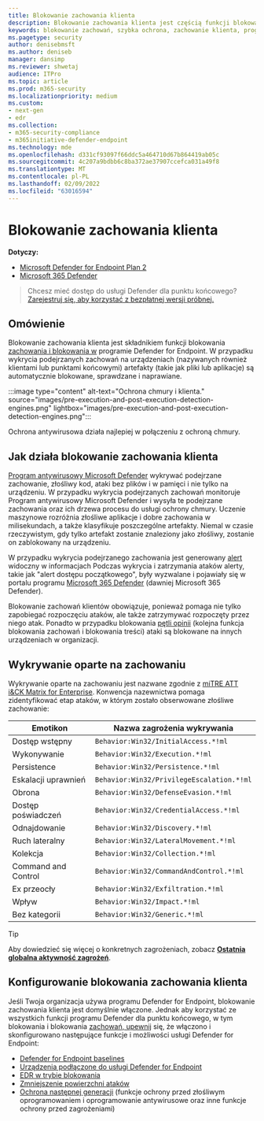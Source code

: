 ```yaml
---
title: Blokowanie zachowania klienta
description: Blokowanie zachowania klienta jest częścią funkcji blokowania zachowania i blokowania w programie Microsoft Defender for Endpoint
keywords: blokowanie zachowań, szybka ochrona, zachowanie klienta, program Microsoft Defender for Endpoint
ms.pagetype: security
author: denisebmsft
ms.author: deniseb
manager: dansimp
ms.reviewer: shwetaj
audience: ITPro
ms.topic: article
ms.prod: m365-security
ms.localizationpriority: medium
ms.custom:
- next-gen
- edr
ms.collection:
- m365-security-compliance
- m365initiative-defender-endpoint
ms.technology: mde
ms.openlocfilehash: d331cf93097f66ddc5a464710d67b864419ab05c
ms.sourcegitcommit: 4c207a9bdbb6c8ba372ae37907ccefca031a49f8
ms.translationtype: MT
ms.contentlocale: pl-PL
ms.lasthandoff: 02/09/2022
ms.locfileid: "63016594"
---
```

# <a name="client-behavioral-blocking"></a>Blokowanie zachowania klienta

**Dotyczy:**
- [Microsoft Defender for Endpoint Plan 2](https://go.microsoft.com/fwlink/p/?linkid=2154037)
- [Microsoft 365 Defender](https://go.microsoft.com/fwlink/?linkid=2118804)

> Chcesz mieć dostęp do usługi Defender dla punktu końcowego? [Zarejestruj się, aby korzystać z bezpłatnej wersji próbnej.](https://signup.microsoft.com/create-account/signup?products=7f379fee-c4f9-4278-b0a1-e4c8c2fcdf7e&ru=https://aka.ms/MDEp2OpenTrial?ocid=docs-wdatp-assignaccess-abovefoldlink)

## <a name="overview"></a>Omówienie

Blokowanie zachowania klienta jest składnikiem funkcji blokowania [zachowania i blokowania w](behavioral-blocking-containment.md) programie Defender for Endpoint. W przypadku wykrycia podejrzanych zachowań na urządzeniach (nazywanych również klientami lub punktami końcowymi) artefakty (takie jak pliki lub aplikacje) są automatycznie blokowane, sprawdzane i naprawiane.

:::image type="content" alt-text="Ochrona chmury i klienta." source="images/pre-execution-and-post-execution-detection-engines.png" lightbox="images/pre-execution-and-post-execution-detection-engines.png":::

Ochrona antywirusowa działa najlepiej w połączeniu z ochroną chmury.

## <a name="how-client-behavioral-blocking-works"></a>Jak działa blokowanie zachowania klienta

[Program antywirusowy Microsoft Defender](microsoft-defender-antivirus-in-windows-10.md) wykrywać podejrzane zachowanie, złośliwy kod, ataki bez plików i w pamięci i nie tylko na urządzeniu. W przypadku wykrycia podejrzanych zachowań monitoruje Program antywirusowy Microsoft Defender i wysyła te podejrzane zachowania oraz ich drzewa procesu do usługi ochrony chmury. Uczenie maszynowe rozróżnia złośliwe aplikacje i dobre zachowania w milisekundach, a także klasyfikuje poszczególne artefakty. Niemal w czasie rzeczywistym, gdy tylko artefakt zostanie znaleziony jako złośliwy, zostanie on zablokowany na urządzeniu.

W przypadku wykrycia podejrzanego zachowania jest generowany [alert](alerts-queue.md) widoczny w informacjach Podczas wykrycia i zatrzymania ataków alerty, takie jak "alert dostępu początkowego", były wyzwalane i pojawiały się w portalu programu [Microsoft 365 Defender](/microsoft-365/security/defender/microsoft-365-defender) (dawniej Microsoft 365 Defender).

Blokowanie zachowań klientów obowiązuje, ponieważ pomaga nie tylko zapobiegać rozpoczęciu ataków, ale także zatrzymywać rozpoczęty przez niego atak. Ponadto w przypadku blokowania [pętli opinii](feedback-loop-blocking.md) (kolejna funkcja blokowania zachowań i blokowania treści) ataki są blokowane na innych urządzeniach w organizacji.

## <a name="behavior-based-detections"></a>Wykrywanie oparte na zachowaniu

Wykrywanie oparte na zachowaniu jest nazwane zgodnie z [miTRE ATT i&CK Matrix for Enterprise](https://attack.mitre.org/matrices/enterprise). Konwencja nazewnictwa pomaga zidentyfikować etap ataków, w którym zostało obserwowane złośliwe zachowanie:

|Emotikon|Nazwa zagrożenia wykrywania|
|---|---|
|Dostęp wstępny|`Behavior:Win32/InitialAccess.*!ml`|
|Wykonywanie|`Behavior:Win32/Execution.*!ml`|
|Persistence|`Behavior:Win32/Persistence.*!ml`|
|Eskalacji uprawnień|`Behavior:Win32/PrivilegeEscalation.*!ml`|
|Obrona|`Behavior:Win32/DefenseEvasion.*!ml`|
|Dostęp poświadczeń|`Behavior:Win32/CredentialAccess.*!ml`|
|Odnajdowanie|`Behavior:Win32/Discovery.*!ml`|
|Ruch lateralny|`Behavior:Win32/LateralMovement.*!ml`|
|Kolekcja|`Behavior:Win32/Collection.*!ml`|
|Command and Control|`Behavior:Win32/CommandAndControl.*!ml`|
|Ex przeocły|`Behavior:Win32/Exfiltration.*!ml`|
|Wpływ|`Behavior:Win32/Impact.*!ml`|
|Bez kategorii|`Behavior:Win32/Generic.*!ml`|

> [!TIP]
> Aby dowiedzieć się więcej o konkretnych zagrożeniach, zobacz **[Ostatnia globalna aktywność zagrożeń](https://www.microsoft.com/wdsi/threats)**.

## <a name="configuring-client-behavioral-blocking"></a>Konfigurowanie blokowania zachowania klienta

Jeśli Twoja organizacja używa programu Defender for Endpoint, blokowanie zachowania klienta jest domyślnie włączone. Jednak aby korzystać ze wszystkich funkcji programu Defender dla punktu końcowego, w tym blokowania i blokowania [zachowań, upewnij](behavioral-blocking-containment.md) się, że włączono i skonfigurowano następujące funkcje i możliwości usługi Defender for Endpoint:

- [Defender for Endpoint baselines](configure-machines-security-baseline.md)
- [Urządzenia podłączone do usługi Defender for Endpoint](onboard-configure.md)
- [EDR w trybie blokowania](edr-in-block-mode.md)
- [Zmniejszenie powierzchni ataków](attack-surface-reduction.md)
- [Ochrona następnej generacji](configure-microsoft-defender-antivirus-features.md) (funkcje ochrony przed złośliwym oprogramowaniem i oprogramowanie antywirusowe oraz inne funkcje ochrony przed zagrożeniami)
